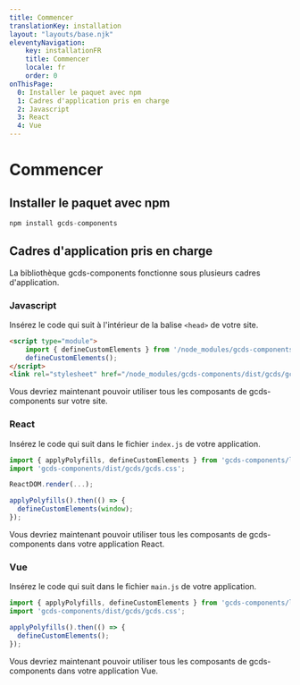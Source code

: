 ```yaml
---
title: Commencer
translationKey: installation
layout: "layouts/base.njk"
eleventyNavigation:
    key: installationFR
    title: Commencer
    locale: fr
    order: 0
onThisPage:
  0: Installer le paquet avec npm
  1: Cadres d'application pris en charge
  2: Javascript
  3: React
  4: Vue 
---
```


# Commencer

## Installer le paquet avec npm

``` js
npm install gcds-components
```

## Cadres d'application pris en charge

La bibliothèque gcds-components fonctionne sous plusieurs cadres d'application.

### Javascript

Insérez le code qui suit à l'intérieur de la balise `<head>` de votre site.

``` html
<script type="module">
    import { defineCustomElements } from '/node_modules/gcds-components/loader/index.es2017.mjs';
    defineCustomElements();
</script>
<link rel="stylesheet" href="/node_modules/gcds-components/dist/gcds/gcds.css">
```

Vous devriez maintenant pouvoir utiliser tous les composants de gcds-components sur votre site.

### React

Insérez le code qui suit dans le fichier `index.js` de votre application.

``` jsx
import { applyPolyfills, defineCustomElements } from 'gcds-components/loader';
import 'gcds-components/dist/gcds/gcds.css';

ReactDOM.render(...);

applyPolyfills().then(() => {
  defineCustomElements(window);
});

```

Vous devriez maintenant pouvoir utiliser tous les composants de gcds-components dans votre application React.

### Vue

Insérez le code qui suit dans le fichier `main.js` de votre application.

``` js
import { applyPolyfills, defineCustomElements } from 'gcds-components/loader';
import 'gcds-components/dist/gcds/gcds.css';

applyPolyfills().then(() => {
  defineCustomElements();
});
```

Vous devriez maintenant pouvoir utiliser tous les composants de gcds-components dans votre application Vue.
